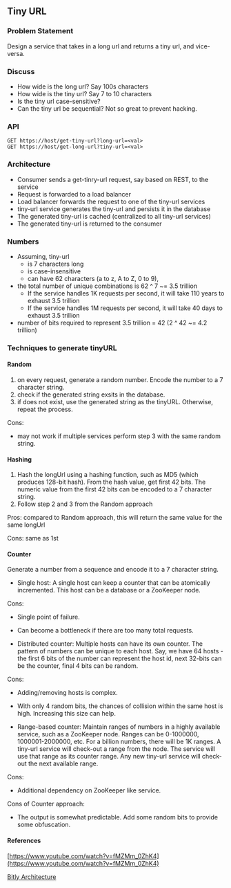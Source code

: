 ## Tiny URL

### Problem Statement
Design a service that takes in a long url and returns a tiny url, and vice-versa.

### Discuss
* How wide is the long url? Say 100s characters
* How wide is the tiny url? Say 7 to 10 characters
* Is the tiny url case-sensitive?
* Can the tiny url be sequential? Not so great to prevent hacking.

### API
```
GET https://host/get-tiny-url?long-url=<val>
GET https://host/get-long-url?tiny-url=<val>
```
### Architecture
* Consumer sends a get-tinry-url request, say based on REST, to the service
* Request is forwarded to a load balancer
* Load balancer forwards the request to one of the tiny-url services
* tiny-url service generates the tiny-url and persists it in the database
* The generated tiny-url is cached (centralized to all tiny-url services)
* The generated tiny-url is returned to the consumer

### Numbers
* Assuming, tiny-url
  * is 7 characters long 
  * is case-insensitive
  * can have 62 characters (a to z, A to Z, 0 to 9),
* the total number of unique combinations is 62 ^ 7 ~= 3.5 trillion
  * If the service handles 1K requests per second, it will take 110 years to exhaust 3.5 trillion
  * If the service handles 1M requests per second, it will take 40 days to exhaust 3.5 trillion
* number of bits required to represent 3.5 trillion = 42 (2 ^ 42 ~= 4.2 trillion) 

### Techniques to generate tinyURL
#### Random
1. on every request, generate a random number. Encode the number to a 7 character string.
2. check if the generated string exsits in the database.
3. if does not exist, use the generated string as the tinyURL. Otherwise, repeat the process.

Cons: 
  * may not work if multiple services perform step 3 with the same random string.
  
#### Hashing
1. Hash the longUrl using a hashing function, such as MD5 (which produces 128-bit hash). From the hash value, get first 42 bits. The numeric value from the first 42 bits can be encoded to a 7 character string. 
2. Follow step 2 and 3 from the Random approach

Pros: compared to Random  approach, this will return the same value for the same longUrl

Cons: same as 1st

#### Counter
Generate a number from a sequence and encode it to a 7 character string.

* Single host: A single host can keep a counter that can be atomically incremented. This host can be a database or a ZooKeeper node.

Cons: 
  * Single point of failure.
  * Can become a bottleneck if there are too many total requests.
  
* Distributed counter: Multiple hosts can have its own counter. The pattern of numbers can be unique to each host. Say, we have 64 hosts - the first 6 bits of the number can represent the host id, next 32-bits can be the counter, final 4 bits can be random.

Cons:
  * Adding/removing hosts is complex.
  * With only 4 random bits, the chances of collision within the same host is high. Increasing this size can help.
  
* Range-based counter: Maintain ranges of numbers in a highly available service, such as a ZooKeeper node. Ranges can be 0-1000000, 1000001-2000000, etc. For a billion numbers, there will be 1K ranges. A tiny-url service will check-out a range from the node. The service will use that range as its counter range. Any new tiny-url service will check-out the next available range. 

Cons:
  * Additional dependency on ZooKeeper like service.
  
Cons of Counter approach:
  * The output is somewhat predictable. Add some random bits to provide some obfuscation.

#### References
[https://www.youtube.com/watch?v=fMZMm_0ZhK4](https://www.youtube.com/watch?v=fMZMm_0ZhK4)

[Bitly Architecture](http://highscalability.com/blog/2014/7/14/bitly-lessons-learned-building-a-distributed-system-that-han.html)
